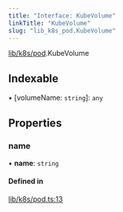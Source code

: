 ```yaml
---
title: "Interface: KubeVolume"
linkTitle: "KubeVolume"
slug: "lib_k8s_pod.KubeVolume"
---
```


[lib/k8s/pod](../modules/lib_k8s_pod.md).KubeVolume

## Indexable

▪ [volumeName: `string`]: `any`

## Properties

### name

• **name**: `string`

#### Defined in

[lib/k8s/pod.ts:13](https://github.com/headlamp-k8s/headlamp/blob/e3b4c5c7/frontend/src/lib/k8s/pod.ts#L13)
